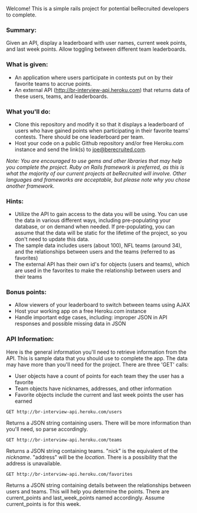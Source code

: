 Welcome! This is a simple rails project for potential beRecruited developers to complete.

### Summary:

Given an API, display a leaderboard with user names, current week points, and last week points.  Allow toggling between different team leaderboards.

### What is given:
- An application where users participate in contests put on by their favorite teams to accrue points.
- An external API (http://br-interview-api.heroku.com) that returns data of these users, teams, and leaderboards.

### What you'll do:
- Clone this repository and modify it so that it displays a leaderboard of users who have gained points when participating in their favorite teams' contests. There should be one leaderboard per team.
- Host your code on a public Github repository and/or free Heroku.com instance and send the link(s) to [joe@berecruited.com](mailto:joe@berecruited.com).

_Note: You are encouraged to use gems and other libraries that may help you complete the project. Ruby on Rails framework is preferred, as this is what the majority of our current projects at beRecruited will involve.  Other languages and frameworks are acceptable, but please note why you chose another framework._
 
### Hints:
- Utilize the API to gain access to the data you will be using.  You can use the data in various different ways, including pre-populating your database, or on demand when needed.  If pre-populating, you can assume that the data will be static for the lifetime of the project, so you don't need to update this data.
- The sample data includes users (about 100), NFL teams (around 34), and the relationships between users and the teams (referred to as favorites)
- The external API has their own id's for objects (users and teams), which are used in the favorites to make the relationship between users and their teams

### Bonus points: 
- Allow viewers of your leaderboard to switch between teams using AJAX
- Host your working app on a free Heroku.com instance
- Handle important edge cases, including: improper JSON in API responses and possible missing data in JSON

### API Information:
Here is the general information you'll need to retrieve information from the API. This is sample data that you should use to complete the app.  The data may have more than you'll need for the project. There are three 'GET' calls:

- User objects have a count of points for each team they the user has a favorite
- Team objects have nicknames, addresses, and other information
- Favorite objects include the current and last week points the user has earned

`GET http://br-interview-api.heroku.com/users`

Returns a JSON string containing users.  There will be more information than you'll need, so parse accordingly.

`GET http://br-interview-api.heroku.com/teams`

Returns a JSON string containing teams. "nick" is the equivalent of the _nickname_.  "address" will be the _location_.  There is a possibility that the address is unavailable.

`GET http://br-interview-api.heroku.com/favorites`

Returns a JSON string containing details between the relationships between users and teams.  This will help you determine the points.  There are current_points and last_week_points named accordingly.  Assume current_points is for this week.
